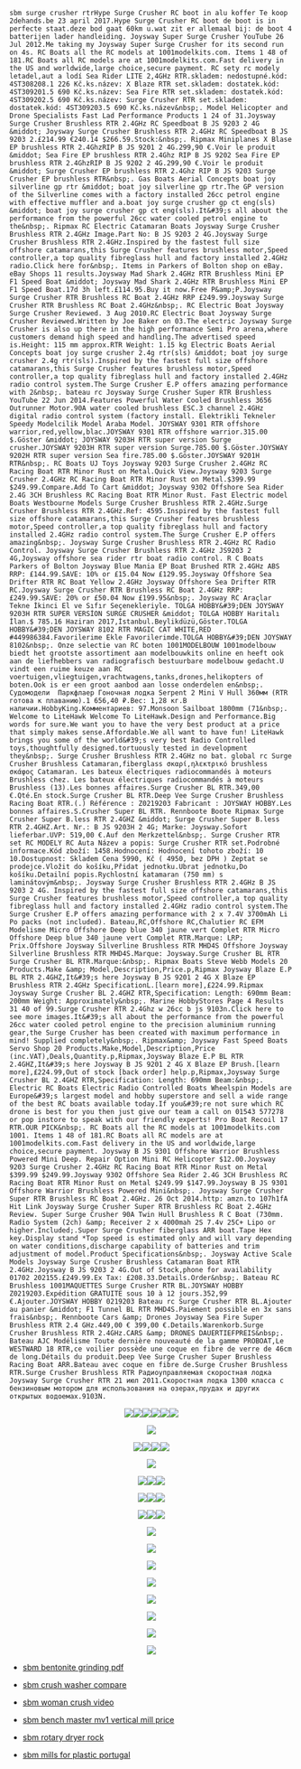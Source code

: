 
```
sbm surge crusher rtrHype Surge Crusher RC boot in alu koffer Te koop 2dehands.be 23 april 2017.Hype Surge Crusher RC boot de boot is in perfecte staat.deze bod gaat 60km u.wat zit er allemaal bij: de boot 4 batterijen lader handleiding. Joysway Super Surge Crusher YouTube 26 Jul 2012.Me taking my Joysway Super Surge Crusher for its second run on 4s. RC Boats all the RC models at 1001modelkits.com. Items 1 48 of 181.RC Boats all RC models are at 1001modelkits.com.Fast delivery in the US and worldwide,large choice,secure payment. RC sety rc modely letadel,aut a lodí Sea Rider LITE 2,4GHz RTR.skladem: nedostupné.kód: 4ST308208.1 226 Kč.ks.název: X Blaze RTR set.skladem: dostatek.kód: 4ST309201.5 690 Kč.ks.název: Sea Fire RTR set.skladem: dostatek.kód: 4ST309202.5 690 Kč.ks.název: Surge Crusher RTR set.skladem: dostatek.kód: 4ST309203.5 690 Kč.ks.název&nbsp;. Model Helicopter and Drone Specialists Fast Lad Performance Products 1 24 of 31.Joysway Surge Crusher Brushless RTR 2.4GHz RC Speedboat B JS 9203 2 4G &middot; Joysway Surge Crusher Brushless RTR 2.4GHz RC Speedboat B JS 9203 2.£214.99 €240.14 $266.59.Stock:&nbsp;. Ripmax Miniplanes X Blase EP brushless RTR 2.4GhzRIP B JS 9201 2 4G.299,90 €.Voir le produit &middot; Sea Fire EP brushless RTR 2.4Ghz RIP B JS 9202 Sea Fire EP brushless RTR 2.4GhzRIP B JS 9202 2 4G.299,90 €.Voir le produit &middot; Surge Crusher EP brushless RTR 2.4Ghz RIP B JS 9203 Surge Crusher EP brushless RTR&nbsp;. Gas Boats Aerial Concepts boat joy silverline gp rtr &middot; boat joy silverline gp rtr.The GP version of the Silverline comes with a factory installed 26cc petrol engine with effective muffler and a.boat joy surge crusher gp ct eng(sls) &middot; boat joy surge crusher gp ct eng(sls).It&#39;s all about the performance from the powerful 26cc water cooled petrol engine to the&nbsp;. Ripmax RC Electric Catamaran Boats Joysway Surge Crusher Brushless RTR 2.4GHz Image.Part No: B JS 9203 2 4G.Joysway Surge Crusher Brushless RTR 2.4GHz.Inspired by the fastest full size offshore catamarans,this Surge Crusher features brushless motor,Speed controller,a top quality fibreglass hull and factory installed 2.4GHz radio.Click here for&nbsp;. Items in Parkers of Bolton shop on eBay. eBay Shops 11 results.Joysway Mad Shark 2.4GHz RTR Brushless Mini EP F1 Speed Boat &middot; Joysway Mad Shark 2.4GHz RTR Brushless Mini EP F1 Speed Boat.17d 3h left.£114.95.Buy it now.Free P&amp;P.Joysway Surge Crusher RTR Brushless RC Boat 2.4GHz RRP £249.99.Joysway Surge Crusher RTR Brushless RC Boat 2.4GHz&nbsp;. RC Electric Boat Joysway Surge Crusher Reviewed. 3 Aug 2010.RC Electric Boat Joysway Surge Crusher Reviewed.Written by Joe Baker on 03.The electric Joysway Surge Crusher is also up there in the high performance Semi Pro arena,where customers demand high speed and handling.The advertised speed is.Height: 115 mm approx.RTR Weight: 1.15 kg Electric Boats Aerial Concepts boat joy surge crusher 2.4g rtr(sls) &middot; boat joy surge crusher 2.4g rtr(sls).Inspired by the fastest full size offshore catamarans,this Surge Crusher features brushless motor,Speed controller,a top quality fibreglass hull and factory installed 2.4GHz radio control system.The Surge Crusher E.P offers amazing performance with 2&nbsp;. bateau rc Joysway Surge Crusher Super RTR Brushless YouTube 22 Jun 2014.Features Powerful Water Cooled Brushless 3656 Outrunner Motor.90A water cooled brushless ESC.3 channel 2.4GHz digital radio control system (factory install. Elektrikli Tekneler Speedy Modelcilik Model Araba Model. JOYSWAY 9301 RTR offshore warrior,red,yellow,blac.JOYSWAY 9301 RTR offshore warrior.315.00 $.Göster &middot; JOYSWAY 9203H RTR super version Surge crusher.JOYSWAY 9203H RTR super version Surge.785.00 $.Göster.JOYSWAY 9202H RTR super version Sea fire.785.00 $.Göster.JOYSWAY 9201H RTR&nbsp;. RC Boats UJ Toys Joysway 9203 Surge Crusher 2.4GHz RC Racing Boat RTR Minor Rust on Metal.Quick View.Joysway 9203 Surge Crusher 2.4GHz RC Racing Boat RTR Minor Rust on Metal.$399.99 $249.99.Compare.Add To Cart &middot; Joysway 9302 Offshore Sea Rider 2.4G 3CH Brushless RC Racing Boat RTR Minor Rust. Fast Electric model Boats Westbourne Models Surge Crusher Brushless RTR 2.4GHz.Surge Crusher Brushless RTR 2.4GHz.Ref: 4595.Inspired by the fastest full size offshore catamarans,this Surge Crusher features brushless motor,Speed controller,a top quality fibreglass hull and factory installed 2.4GHz radio control system.The Surge Crusher E.P offers amazing&nbsp;. Joysway Surge Crusher Brushless RTR 2.4GHz RC Radio Control. Joysway Surge Crusher Brushless RTR 2.4GHz JS9203 2 4G,Joysway offshore sea rider rtr boat radio control. R C Boats Parkers of Bolton Joysway Blue Mania EP Boat Brushed RTR 2.4GHz ABS RRP: £144.99.SAVE: 10% or £15.04 Now £129.95.Joysway Offshore Sea Drifter RTR RC Boat Yellow 2.4GHz Joysway Offshore Sea Drifter RTR RC.Joysway Surge Crusher RTR Brushless RC Boat 2.4GHz RRP: £249.99.SAVE: 20% or £50.04 Now £199.95&nbsp;. Joysway RC Araçlar Tekne İkinci El ve Sıfır Seçenekleriyle. TOLGA HOBBY&#39;DEN JOYSWAY 9203H RTR SUPER VERSİON SURGE CRUSHER &middot; TOLGA HOBBY Haritalı İlan.$ 785.16 Haziran 2017,İstanbul.Beylikdüzü,Göster.TOLGA HOBBY&#39;DEN JOYSWAY 8102 RTR MAGIC CAT WHITE,RED #449986384.Favorilerime Ekle Favorilerimde.TOLGA HOBBY&#39;DEN JOYSWAY 8102&nbsp;. Onze selectie van RC boten 1001MODELBOUW 1001modelbouw biedt het grootste assortiment aan modelbouwkits online en heeft ook aan de liefhebbers van radiografisch bestuurbare modelbouw gedacht.U vindt een ruime keuze aan RC voertuigen,vliegtuigen,vrachtwagens,tanks,drones,helikopters of boten.Ook is er een groot aanbod aan losse onderdelen en&nbsp;. Судомодели  Паркфлаер Гоночная лодка Serpent 2 Mini V Hull 360мм (RTR готова к плаванию).1 656,40 ₽.Вес: 1,28 кг.В наличии.HobbyKing.Комментариев: 97.Monsoon Sailboat 1800mm (71&nbsp;. Welcome to LiteHawk Welcome To LiteHawk.Design and Performance.Big words for sure.We want you to have the very best product at a price that simply makes sense.Affordable.We all want to have fun! LiteHawk brings you some of the world&#39;s very best Radio Controlled toys,thoughtfully designed.tortuously tested in development they&nbsp;. Surge Crusher Brushless RTR 2.4GHz no bat. global rc Surge Crusher Brushless Catamaran,fiberglass σκαρί,ηλεκτρικό brushless σκάφος Catamaran. Les bateux électriques radiocommandés à moteurs Brushless chez. Les bateux électriques radiocommandés à moteurs Brushless (13).Les bonnes affaires.Surge Crusher BL RTR.349,00 €.Qté.En stock.Surge Crusher BL RTR.Deep Vee Surge Crusher Brushless Racing Boat RTR.(.) Référence : Z0219203 Fabricant : JOYSWAY HOBBY.Les bonnes affaires.S.Crusher Super BL RTR. Rennboote Boote Ripmax Surge Crusher Super B.less RTR 2.4GHZ &middot; Surge Crusher Super B.less RTR 2.4GHZ.Art. Nr.: B JS 9203H 2 4G; Marke: Joysway.Sofort lieferbar.UVP: 519,00 €.Auf den Merkzettel&nbsp;. Surge Crusher RTR set RC MODELY RC Auta Název a popis: Surge Crusher RTR set.Podrobné informace.Kód zboží: 1458.Hodnocení: Hodnocení tohoto zboží: 10 10.Dostupnost: Skladem Cena 5990, Kč ( 4950, bez DPH ) Zeptat se prodejce.Vložit do košíku,Přidat jednotku.Ubrat jednotku,Do košíku.Detailní popis.Rychlostní katamaran (750 mm) s laminátovým&nbsp;. Joysway Surge Crusher Brushless RTR 2.4GHz B JS 9203 2 4G. Inspired by the fastest full size offshore catamarans,this Surge Crusher features brushless motor,Speed controller,a top quality fibreglass hull and factory installed 2.4GHz radio control system.The Surge Crusher E.P offers amazing performance with 2 x 7.4V 3700mAh Li Po packs (not included). Bateau,RC,Offshore RC,Chalutier RC EFM Modelisme Micro Offshore Deep blue 340 jaune vert Complet RTR Micro Offshore Deep blue 340 jaune vert Complet RTR.Marque: LRP; Prix.Offshore Joysway Silverline Brushless RTR MHD4S Offshore Joysway Silverline Brushless RTR MHD4S.Marque: Joysway.Surge Crusher BL RTR Surge Crusher BL RTR.Marque:&nbsp;. Ripmax Boats Steve Webb Models 20 Products.Make &amp; Model,Description,Price.p,Ripmax Joysway Blaze E.P BL RTR 2.4GHZ,It&#39;s here Joysway B JS 9201 2 4G X Blaze EP Brushless RTR 2.4GHz SpecificationL.[learn more],£224.99.Ripmax Joysway Surge Crusher BL 2.4GHZ RTR,Specification: Length: 690mm Beam: 200mm Weight: Approximately&nbsp;. Marine HobbyStores Page 4 Results 31 40 of 99.Surge Crusher RTR 2.4Ghz w 26cc b js 9103n.Click here to see more images.It&#39;s all about the performance from the powerful 26cc water cooled petrol engine to the precision aluminium running gear,the Surge Crusher has been created with maximum performance in mind! Supplied completely&nbsp;. Ripmax&amp; Joysway Fast Speed Boats Servo Shop 20 Products.Make,Model,Description,Price (inc.VAT),Deals,Quantity.p,Ripmax,Joysway Blaze E.P BL RTR 2.4GHZ,It&#39;s here Joysway B JS 9201 2 4G X Blaze EP Brush.[learn more],£224.99,Out of stock [back order] help.p,Ripmax,Joysway Surge Crusher BL 2.4GHZ RTR,Specification: Length: 690mm Beam:&nbsp;. Electric RC Boats Electric Radio Controlled Boats Wheelspin Models are Europe&#39;s largest model and hobby superstore and sell a wide range of the best RC boats available today.If you&#39;re not sure which RC drone is best for you then just give our team a call on 01543 577278 or pop instore to speak with our friendly experts! Pro Boat Recoil 17 RTR.OUR PICK&nbsp;. RC Boats all the RC models at 1001modelkits.com 1001. Items 1 48 of 181.RC Boats all RC models are at 1001modelkits.com.Fast delivery in the US and worldwide,large choice,secure payment. Joysway B JS 9301 Offshore Warrior Brushless Powered Mini Deep. Repair Option Mini RC Helicopter $12.00.Joysway 9203 Surge Crusher 2.4GHz RC Racing Boat RTR Minor Rust on Metal $399.99 $249.99.Joysway 9302 Offshore Sea Rider 2.4G 3CH Brushless RC Racing Boat RTR Minor Rust on Metal $249.99 $147.99.Joysway B JS 9301 Offshore Warrior Brushless Powered Mini&nbsp;. Joysway Surge Crusher Super RTR Brushless RC Boat 2.4GHz. 26 Oct 2014.http: amzn.to 107h1fA Hit Link Joysway Surge Crusher Super RTR Brushless RC Boat 2.4GHz Review. Super Surge Crusher 90A Twin Hull Brushless R C Boat (730mm. Radio System (2ch) &amp; Receiver 2 x 4000mah 2S 7.4v 25C+ Lipo or higher.Included;.Super Surge Crusher fiberglass ARR boat.Tape Hex key.Display stand *Top speed is estimated only and will vary depending on water conditions,discharge capability of batteries and trim adjustment of model.Product Specifications&nbsp;. Joysway Active Scale Models Joysway Surge Crusher Brushless Catamaran Boat RTR 2.4GHz.Joysway B JS 9203 2 4G.Out of Stock,phone for availability 01702 202155.£249.99.Ex Tax: £208.33.Details.Order&nbsp;. Bateau RC Brushless 1001MAQUETTES Surge Crusher RTR BL.JOYSWAY HOBBY Z0219203.Expédition GRATUITE sous 10 à 12 jours.352,99 €.Ajouter.JOYSWAY HOBBY 0219203 Bateau rc Surge Crusher RTR BL.Ajouter au panier &middot; F1 Tunnel BL RTR MHD4S.Paiement possible en 3x sans frais&nbsp;. Rennboote Cars &amp; Drones Joysway Sea Fire Super Brushless RTR 2.4 GHz.449,00 € 399,00 €.Details.Warenkorb.Surge Crusher Brushless RTR 2.4GHz.CARS &amp; DRONES DAUERTIEFPREIS&nbsp;. Bateau AJC Modélisme Toute dernière nouveauté de la gamme PROBOAT,Le WESTWARD 18 RTR,ce voilier possède une coque en fibre de verre de 46cm de long.Détails du produit.Deep Vee Surge Crusher Super Brushless Racing Boat ARR.Bateau avec coque en fibre de.Surge Crusher Brushless RTR.Surge Crusher Brushless RTR Радиоуправляемая скоростная лодка Joysway Surge Crusher RTR 21 июл 2011.Скоростная лодка 1300 класса с бензиновым мотором для использования на озерах,прудах и других открытых водоемах.9103N. 
```

<div align="center">
  
<a rel="nofollow" href="https://m.shibang-china.com?f=github&k=sbm+surge+crusher+rtr"><img src="https://static.shibang-china.com/en/l.png"></a><img src="https://static.shibang-china.com/en/hw.png"><a rel="nofollow" href="https://m.shibang-china.com/product/?f=github&k=sbm+surge+crusher+rtr"><img src="https://static.shibang-china.com/en/p.png"></a><a rel="nofollow" href="https://m.shibang-china.com/cases/?f=github&k=sbm+surge+crusher+rtr"><img src="https://static.shibang-china.com/en/c.png"></a><a rel="nofollow" href="https://m.shibang-china.com/news/?f=github&k=sbm+surge+crusher+rtr"><img src="https://static.shibang-china.com/en/n.png"></a><a rel="nofollow" href="https://m.shibang-china.com?f=github&k=sbm+surge+crusher+rtr"><img src="https://static.shibang-china.com/en/m.png"></a>

<a rel="nofollow" href="https://m.shibang-china.com/product/?f=github&k=sbm+surge+crusher+rtr"><img src="https://static.shibang-china.com/en/b.jpg"></a>
  
<a rel="nofollow" href="https://m.shibang-china.com/solution-aggregate.html?f=github&k=sbm+surge+crusher+rtr"><img src="https://static.shibang-china.com/en/a.jpg"></a><a rel="nofollow" href="https://m.shibang-china.com/solution-mine.html?f=github&k=sbm+surge+crusher+rtr"><img src="https://static.shibang-china.com/en/m.jpg"></a><a rel="nofollow" href="https://m.shibang-china.com/solution-mill.html?f=github&k=sbm+surge+crusher+rtr"><img src="https://static.shibang-china.com/en/g.jpg"></a><a rel="nofollow" href="https://m.shibang-china.com/solution-epc.html?f=github&k=sbm+surge+crusher+rtr"><img src="https://static.shibang-china.com/en/e.jpg"></a>

<a rel="nofollow" href="https://m.shibang-china.com/product/?f=github&k=sbm+surge+crusher+rtr"><img src="https://static.shibang-china.com/en/a-p.png"></a>

<a rel="nofollow" href="https://m.shibang-china.com/product/crusher/c6x.html?f=github&k=sbm+surge+crusher+rtr"><img src="https://static.shibang-china.com/en/j.jpg"></a><a rel="nofollow" href="https://m.shibang-china.com/product/crusher/ci5x.html?f=github&k=sbm+surge+crusher+rtr"><img src="https://static.shibang-china.com/en/i.jpg"></a><a rel="nofollow" href="https://m.shibang-china.com/product/crusher/hst.html?f=github&k=sbm+surge+crusher+rtr"><img src="https://static.shibang-china.com/en/c.jpg"></a>

<a rel="nofollow" href="https://m.shibang-china.com/product/mill/mtw.html?f=github&k=sbm+surge+crusher+rtr"><img src="https://static.shibang-china.com/en/mtw.jpg"></a><a rel="nofollow" href="https://m.shibang-china.com/product/mill/scm.html?f=github&k=sbm+surge+crusher+rtr"><img src="https://static.shibang-china.com/en/scm.jpg"></a><a rel="nofollow" href="https://m.shibang-china.com/product/mill/lm.html?f=github&k=sbm+surge+crusher+rtr"><img src="https://static.shibang-china.com/en/lm.jpg"></a>

<a rel="nofollow" href="https://m.shibang-china.com/product/sand/vsi6x.html?f=github&k=sbm+surge+crusher+rtr"><img src="https://static.shibang-china.com/en/6x.jpg"></a><a rel="nofollow" href="https://m.shibang-china.com/product/sand/vu.html?f=github&k=sbm+surge+crusher+rtr"><img src="https://static.shibang-china.com/en/vu.jpg"></a><a rel="nofollow" href="https://m.shibang-china.com/product/mobile/klun.html?f=github&k=sbm+surge+crusher+rtr"><img src="https://static.shibang-china.com/en/k.jpg"></a>

<a rel="nofollow" href="https://m.shibang-china.com/cases/?f=github&k=sbm+surge+crusher+rtr"><img src="https://static.shibang-china.com/en/case.png"></a>

<a rel="nofollow" href="https://m.shibang-china.com/cases/aggregate/202.html?f=github&k=sbm+surge+crusher+rtr"><img src="https://static.shibang-china.com/en/c-1.jpg"></a>

<a rel="nofollow" href="https://m.shibang-china.com/cases/aggregate/203.html?f=github&k=sbm+surge+crusher+rtr"><img src="https://static.shibang-china.com/en/c-2.jpg"></a>

<a rel="nofollow" href="https://m.shibang-china.com/cases/mill/123.html?f=github&k=sbm+surge+crusher+rtr"><img src="https://static.shibang-china.com/en/c-3.jpg"></a>

<a rel="nofollow" href="https://m.shibang-china.com/contact_us.html?f=github&k=sbm+surge+crusher+rtr"><img src="https://static.shibang-china.com/en/contact.png"></a>

<a rel="nofollow" href="https://swt.shibang-china.com/?f=github&k=sbm+surge+crusher+rtr"><img src="https://static.shibang-china.com/en/chat.png"></a>

<a rel="nofollow" href="https://whatsapp.shibangsoft.com/WhatsApp.php?f=github&k=sbm+surge+crusher+rtr"><img src="https://static.shibang-china.com/en/whatsapp.png"></a>

<a rel="nofollow" href="https://m.shibang-china.com/?f=github&k=sbm+surge+crusher+rtr"><img src="https://static.shibang-china.com/en/website.png"></a>

</div>


* [sbm bentonite grinding pdf](sbm%20bentonite%20grinding%20pdf.md)

* [sbm crush washer compare](sbm%20crush%20washer%20compare.md)

* [sbm woman crush video](sbm%20woman%20crush%20video.md)

* [sbm bench master mv1 vertical mill price](sbm%20bench%20master%20mv1%20vertical%20mill%20price.md)

* [sbm rotary dryer rock](sbm%20rotary%20dryer%20rock.md)

* [sbm mills for plastic portugal](sbm%20mills%20for%20plastic%20portugal.md)